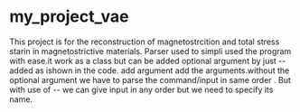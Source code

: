 # my_project_vae

This project is for the reconstruction of magnetostrcition and total stress starin in magnetostrictive materials.
Parser used to simpli used the program with ease.it work as a class but can be added optional argument by just -- added as ishown in the code.
add argument add the arguments.without the optional argument we have to parse the command/input in same order . But with use of -- we can give input in any order but we need to specify its name.
